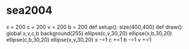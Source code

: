 # sea2004
x = 200 c = 200 v = 200 b = 200 def setup():    size(400,400) def draw():     global x,v,c,b     background(255)     ellipse(c,v,30,20)     ellipse(x,b,30,20)     ellipse(c,b,30,20)     ellipse(x,v,30,20)     x -=1     c +=1     b -=1     v +=1     
